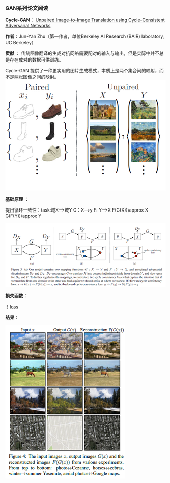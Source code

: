### **GAN系列论文阅读**
**Cycle-GAN**： [Unpaired Image-to-Image Translation using Cycle-Consistent Adversarial Networks](https://arxiv.org/abs/1703.10593)


**作者**：Jun-Yan Zhu（第一作者，单位Berkeley AI Research (BAIR) laboratory, UC Berkeley）

**贡献** ： 传统图像翻译的生成对抗网络需要配对的输入与输出，但是实际中并不总是存在成对的数据可供训练。

Cycle-GAN 提供了一种更实用的图片生成模式，本质上是两个集合间的映射，而不是两张图像之间的映射。
 ![cycle-GAN](./pic/1.png)



**基础原理** ：

   提出循环一致性：task:域X-->域Y
   G：X-->y
   F: Y-->X
   F(G(X))\approx X
   G(F(Y))\approx Y
   
   ![cycle](./pic/2.png)
   
**损失函数**：

！[loss](./pic/3.png)

**结果**：

![result](./pic/4.png)

   
   
   